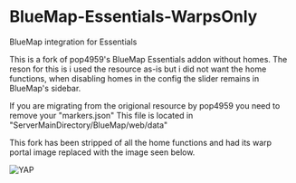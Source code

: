 # BlueMap-Essentials-WarpsOnly
BlueMap integration for Essentials

This is a fork of pop4959's BlueMap Essentials addon without homes.
The reson for this is i used the resource as-is but i did not want the home functions, when disabling homes in the config the slider remains in BlueMap's sidebar.

If you are migrating from the origional resource by pop4959 you need to remove your "markers.json"
This file is located in "ServerMainDirectory/BlueMap/web/data"

This fork has been stripped of all the home functions and had its warp portal image replaced with the image seen below.


<img alt="YAP" src="https://i.imgur.com/iXgkZNB.png">
